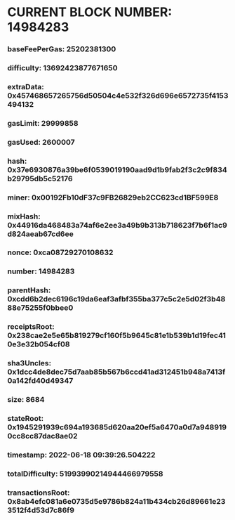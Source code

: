 # CURRENT BLOCK NUMBER: 14984283

### baseFeePerGas: 25202381300
### difficulty: 13692423877671650
### extraData: 0x457468657265756d50504c4e532f326d696e6572735f4153494132
### gasLimit: 29999858
### gasUsed: 2600007
### hash: 0x37e6930876a39be6f0539019190aad9d1b9fab2f3c2c9f834b29795db5c52176
### miner: 0x00192Fb10dF37c9FB26829eb2CC623cd1BF599E8
### mixHash: 0x44916da468483a74af6e2ee3a49b9b313b718623f7b6f1ac9d824aeab67cd6ee
### nonce: 0xca08729270108632
### number: 14984283
### parentHash: 0xcdd6b2dec6196c19da6eaf3afbf355ba377c5c2e5d02f3b4888e75255f0bbee0
### receiptsRoot: 0x238cae2e5e65b819279cf160f5b9645c81e1b539b1d19fec410e3e32b054cf08
### sha3Uncles: 0x1dcc4de8dec75d7aab85b567b6ccd41ad312451b948a7413f0a142fd40d49347
### size: 8684
### stateRoot: 0x1945291939c694a193685d620aa20ef5a6470a0d7a9489190cc8cc87dac8ae02
### timestamp: 2022-06-18 09:39:26.504222
### totalDifficulty: 51993990214944466979558
### transactionsRoot: 0x8ab4efc081a6e0735d5e9786b824a11b434cb26d89661e233512f4d53d7c86f9
